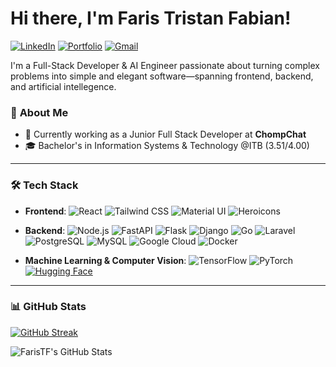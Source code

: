 
# Hi there, I'm Faris Tristan Fabian!

[![LinkedIn](https://img.shields.io/badge/LINKEDIN-FarisTF-0A66C2?style=for-the-badge&logo=linkedin&logoColor=white)](https://linkedin.com/in/faristf)
[![Portfolio](https://img.shields.io/badge/PORTFOLIO-faristf.tech-FF1493?style=for-the-badge&logo=google-chrome&logoColor=white)](https://www.faristf.tech)
[![Gmail](https://img.shields.io/badge/EMAIL-faris.tristan@gmail.com-2ecc71?style=for-the-badge&logo=gmail&logoColor=white)](mailto:faris.tristan@gmail.com)

I'm a Full-Stack Developer & AI Engineer passionate about turning complex problems into simple and elegant software—spanning frontend, backend, and artificial intellegence.

### 🤵 **About Me**
- 💼 Currently working as a Junior Full Stack Developer at **ChompChat**
- 🎓 Bachelor's in Information Systems & Technology @ITB (3.51/4.00)

---

### 🛠️ **Tech Stack**
- **Frontend**:
  ![React](https://img.shields.io/badge/React-61DAFB?style=flat&logo=react&logoColor=black)
  ![Tailwind CSS](https://img.shields.io/badge/Tailwind_CSS-38B2AC?style=flat&logo=tailwind-css&logoColor=white)
  ![Material UI](https://img.shields.io/badge/Material_UI-0081CB?style=flat&logo=material-ui&logoColor=white)
  ![Heroicons](https://img.shields.io/badge/HeroUI-4B5563?style=flat&logo=heroicons&logoColor=white)

- **Backend**:
  ![Node.js](https://img.shields.io/badge/Node.js-339933?style=flat&logo=node.js&logoColor=white)
  ![FastAPI](https://img.shields.io/badge/FastAPI-009688?style=flat&logo=fastapi&logoColor=white)
  ![Flask](https://img.shields.io/badge/Flask-000000?style=flat&logo=flask&logoColor=white)
  ![Django](https://img.shields.io/badge/Django-092E20?style=flat&logo=django&logoColor=white)
  ![Go](https://img.shields.io/badge/Go-00ADD8?style=flat&logo=go&logoColor=white)
  ![Laravel](https://img.shields.io/badge/Laravel-FF2D20?style=flat&logo=laravel&logoColor=white)
  ![PostgreSQL](https://img.shields.io/badge/PostgreSQL-336791?style=flat&logo=postgresql&logoColor=white)
  ![MySQL](https://img.shields.io/badge/MySQL-4479A1?style=flat&logo=mysql&logoColor=white)
  ![Google Cloud](https://img.shields.io/badge/Google_Cloud-4285F4?style=flat&logo=google-cloud&logoColor=white)
  ![Docker](https://img.shields.io/badge/Docker-2496ED?style=flat&logo=docker&logoColor=white)

- **Machine Learning & Computer Vision**:
  ![TensorFlow](https://img.shields.io/badge/TensorFlow-FF6F00?style=flat&logo=tensorflow&logoColor=white)
  ![PyTorch](https://img.shields.io/badge/PyTorch-EE4C2C?style=flat&logo=pytorch&logoColor=white)
  [![Hugging Face](https://img.shields.io/badge/Hugging%20Face-FFD21E?logo=huggingface&logoColor=000)](#)


---

### 📊 **GitHub Stats**
[![GitHub Streak](https://streak-stats.demolab.com?user=FarisTF&theme=github_dark&border_radius=5)](https://git.io/streak-stats)

![FarisTF's GitHub Stats](https://github-readme-stats.vercel.app/api?username=FarisTF&show_icons=true&theme=github_dark)
